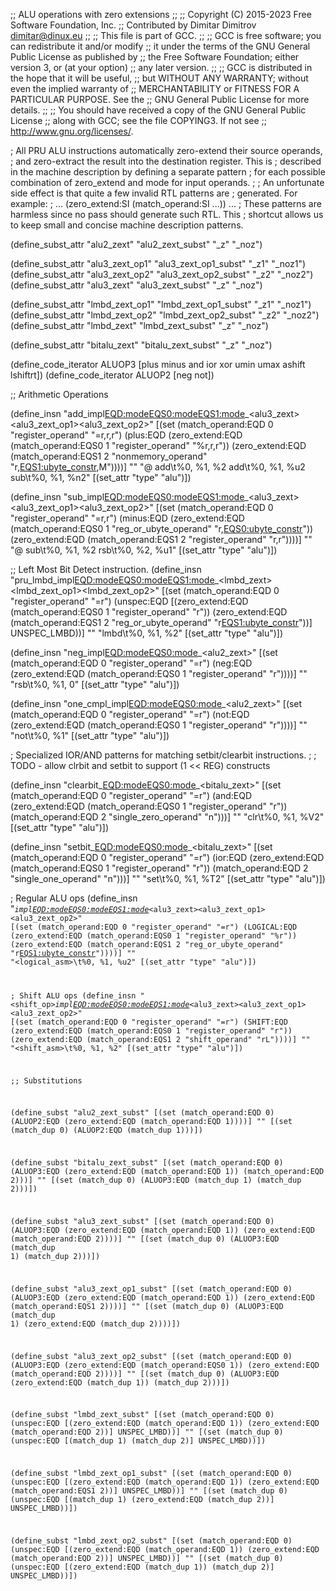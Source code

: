 ;; ALU operations with zero extensions
;;
;; Copyright (C) 2015-2023 Free Software Foundation, Inc.
;; Contributed by Dimitar Dimitrov <dimitar@dinux.eu>
;;
;; This file is part of GCC.
;;
;; GCC is free software; you can redistribute it and/or modify
;; it under the terms of the GNU General Public License as published by
;; the Free Software Foundation; either version 3, or (at your option)
;; any later version.
;;
;; GCC is distributed in the hope that it will be useful,
;; but WITHOUT ANY WARRANTY; without even the implied warranty of
;; MERCHANTABILITY or FITNESS FOR A PARTICULAR PURPOSE.  See the
;; GNU General Public License for more details.
;;
;; You should have received a copy of the GNU General Public License
;; along with GCC; see the file COPYING3.  If not see
;; <http://www.gnu.org/licenses/>.

; All PRU ALU instructions automatically zero-extend their source operands,
; and zero-extract the result into the destination register.  This is
; described in the machine description by defining a separate pattern
; for each possible combination of zero_extend and mode for input operands.
;
; An unfortunate side effect is that quite a few invalid RTL patterns are
; generated.  For example:
;      ... (zero_extend:SI (match_operand:SI ...)) ...
; These patterns are harmless since no pass should generate such RTL.  This
; shortcut allows us to keep small and concise machine description patterns.


(define_subst_attr "alu2_zext"     "alu2_zext_subst"     "_z" "_noz")

(define_subst_attr "alu3_zext_op1" "alu3_zext_op1_subst" "_z1" "_noz1")
(define_subst_attr "alu3_zext_op2" "alu3_zext_op2_subst" "_z2" "_noz2")
(define_subst_attr "alu3_zext"     "alu3_zext_subst"     "_z" "_noz")

(define_subst_attr "lmbd_zext_op1" "lmbd_zext_op1_subst" "_z1" "_noz1")
(define_subst_attr "lmbd_zext_op2" "lmbd_zext_op2_subst" "_z2" "_noz2")
(define_subst_attr "lmbd_zext"     "lmbd_zext_subst"     "_z"  "_noz")

(define_subst_attr "bitalu_zext"   "bitalu_zext_subst"   "_z" "_noz")

(define_code_iterator ALUOP3 [plus minus and ior xor umin umax ashift lshiftrt])
(define_code_iterator ALUOP2 [neg not])

;; Arithmetic Operations

(define_insn "add_impl<EQD:mode><EQS0:mode><EQS1:mode>_<alu3_zext><alu3_zext_op1><alu3_zext_op2>"
  [(set (match_operand:EQD 0 "register_operand" "=r,r,r")
	(plus:EQD
	 (zero_extend:EQD
	  (match_operand:EQS0 1 "register_operand" "%r,r,r"))
	 (zero_extend:EQD
	  (match_operand:EQS1 2 "nonmemory_operand" "r,<EQS1:ubyte_constr>,M"))))]
  ""
  "@
   add\\t%0, %1, %2
   add\\t%0, %1, %u2
   sub\\t%0, %1, %n2"
  [(set_attr "type" "alu")])

(define_insn "sub_impl<EQD:mode><EQS0:mode><EQS1:mode>_<alu3_zext><alu3_zext_op1><alu3_zext_op2>"
  [(set (match_operand:EQD 0 "register_operand" "=r,r")
	(minus:EQD
	 (zero_extend:EQD
	  (match_operand:EQS0 1 "reg_or_ubyte_operand" "r,<EQS0:ubyte_constr>"))
	 (zero_extend:EQD
	  (match_operand:EQS1 2 "register_operand" "r,r"))))]
  ""
  "@
   sub\\t%0, %1, %2
   rsb\\t%0, %2, %u1"
  [(set_attr "type" "alu")])


;; Left Most Bit Detect instruction.
(define_insn "pru_lmbd_impl<EQD:mode><EQS0:mode><EQS1:mode>_<lmbd_zext><lmbd_zext_op1><lmbd_zext_op2>"
  [(set (match_operand:EQD 0 "register_operand" "=r")
	(unspec:EQD
	  [(zero_extend:EQD
	     (match_operand:EQS0 1 "register_operand" "r"))
	   (zero_extend:EQD
	     (match_operand:EQS1 2 "reg_or_ubyte_operand" "r<EQS1:ubyte_constr>"))]
	  UNSPEC_LMBD))]
  ""
  "lmbd\t%0, %1, %2"
  [(set_attr "type" "alu")])

(define_insn "neg_impl<EQD:mode><EQS0:mode>_<alu2_zext>"
  [(set (match_operand:EQD 0 "register_operand" "=r")
	(neg:EQD
	  (zero_extend:EQD (match_operand:EQS0 1 "register_operand" "r"))))]
  ""
  "rsb\\t%0, %1, 0"
  [(set_attr "type" "alu")])


(define_insn "one_cmpl_impl<EQD:mode><EQS0:mode>_<alu2_zext>"
  [(set (match_operand:EQD 0 "register_operand" "=r")
	(not:EQD
	  (zero_extend:EQD (match_operand:EQS0 1 "register_operand" "r"))))]
  ""
  "not\\t%0, %1"
  [(set_attr "type" "alu")])

; Specialized IOR/AND patterns for matching setbit/clearbit instructions.
;
; TODO - allow clrbit and setbit to support (1 << REG) constructs

(define_insn "clearbit_<EQD:mode><EQS0:mode>_<bitalu_zext>"
  [(set (match_operand:EQD 0 "register_operand" "=r")
	(and:EQD
	  (zero_extend:EQD
	    (match_operand:EQS0 1 "register_operand" "r"))
	  (match_operand:EQD 2 "single_zero_operand" "n")))]
  ""
  "clr\\t%0, %1, %V2"
  [(set_attr "type" "alu")])

(define_insn "setbit_<EQD:mode><EQS0:mode>_<bitalu_zext>"
  [(set (match_operand:EQD 0 "register_operand" "=r")
	(ior:EQD
	  (zero_extend:EQD
	    (match_operand:EQS0 1 "register_operand" "r"))
	  (match_operand:EQD 2 "single_one_operand" "n")))]
  ""
  "set\\t%0, %1, %T2"
  [(set_attr "type" "alu")])

; Regular ALU ops
(define_insn "<code>_impl<EQD:mode><EQS0:mode><EQS1:mode>_<alu3_zext><alu3_zext_op1><alu3_zext_op2>"
  [(set (match_operand:EQD 0 "register_operand" "=r")
	(LOGICAL:EQD
	  (zero_extend:EQD
	    (match_operand:EQS0 1 "register_operand" "%r"))
	  (zero_extend:EQD
	    (match_operand:EQS1 2 "reg_or_ubyte_operand" "r<EQS1:ubyte_constr>"))))]
  ""
  "<logical_asm>\\t%0, %1, %u2"
  [(set_attr "type" "alu")])

; Shift ALU ops
(define_insn "<shift_op>_impl<EQD:mode><EQS0:mode><EQS1:mode>_<alu3_zext><alu3_zext_op1><alu3_zext_op2>"
  [(set (match_operand:EQD 0 "register_operand" "=r")
	(SHIFT:EQD
	 (zero_extend:EQD (match_operand:EQS0 1 "register_operand" "r"))
	 (zero_extend:EQD (match_operand:EQS1 2 "shift_operand" "rL"))))]
  ""
  "<shift_asm>\\t%0, %1, %2"
  [(set_attr "type" "alu")])

;; Substitutions

(define_subst "alu2_zext_subst"
  [(set (match_operand:EQD 0)
	(ALUOP2:EQD (zero_extend:EQD (match_operand:EQD 1))))]
  ""
  [(set (match_dup 0)
	(ALUOP2:EQD (match_dup 1)))])

(define_subst "bitalu_zext_subst"
  [(set (match_operand:EQD 0)
	(ALUOP3:EQD (zero_extend:EQD (match_operand:EQD 1))
		    (match_operand:EQD 2)))]
  ""
  [(set (match_dup 0)
	(ALUOP3:EQD (match_dup 1)
		    (match_dup 2)))])

(define_subst "alu3_zext_subst"
  [(set (match_operand:EQD 0)
	(ALUOP3:EQD (zero_extend:EQD (match_operand:EQD 1))
		    (zero_extend:EQD (match_operand:EQD 2))))]
  ""
  [(set (match_dup 0)
	(ALUOP3:EQD (match_dup 1)
		    (match_dup 2)))])

(define_subst "alu3_zext_op1_subst"
  [(set (match_operand:EQD 0)
	(ALUOP3:EQD (zero_extend:EQD (match_operand:EQD 1))
		    (zero_extend:EQD (match_operand:EQS1 2))))]
  ""
  [(set (match_dup 0)
	(ALUOP3:EQD (match_dup 1)
		    (zero_extend:EQD (match_dup 2))))])

(define_subst "alu3_zext_op2_subst"
  [(set (match_operand:EQD 0)
	(ALUOP3:EQD (zero_extend:EQD (match_operand:EQS0 1))
		    (zero_extend:EQD (match_operand:EQD 2))))]
  ""
  [(set (match_dup 0)
	(ALUOP3:EQD (zero_extend:EQD (match_dup 1))
		    (match_dup 2)))])


(define_subst "lmbd_zext_subst"
  [(set (match_operand:EQD 0)
	(unspec:EQD [(zero_extend:EQD (match_operand:EQD 1))
		     (zero_extend:EQD (match_operand:EQD 2))]
		    UNSPEC_LMBD))]
  ""
  [(set (match_dup 0)
	(unspec:EQD [(match_dup 1)
		     (match_dup 2)]
		    UNSPEC_LMBD))])

(define_subst "lmbd_zext_op1_subst"
  [(set (match_operand:EQD 0)
	(unspec:EQD [(zero_extend:EQD (match_operand:EQD 1))
		     (zero_extend:EQD (match_operand:EQS1 2))]
		    UNSPEC_LMBD))]
  ""
  [(set (match_dup 0)
	(unspec:EQD [(match_dup 1)
		     (zero_extend:EQD (match_dup 2))]
		    UNSPEC_LMBD))])

(define_subst "lmbd_zext_op2_subst"
  [(set (match_operand:EQD 0)
	(unspec:EQD [(zero_extend:EQD (match_operand:EQD 1))
		     (zero_extend:EQD (match_operand:EQD 2))]
		    UNSPEC_LMBD))]
  ""
  [(set (match_dup 0)
	(unspec:EQD [(zero_extend:EQD (match_dup 1))
		     (match_dup 2)]
		    UNSPEC_LMBD))])
